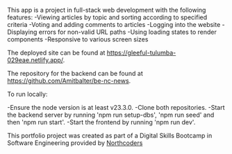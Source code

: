 This app is a project in full-stack web development with the following features:
-Viewing articles by topic and sorting according to specified criteria
-Voting and adding comments to articles
-Logging into the website
-Displaying errors for non-valid URL paths
-Using loading states to render components
-Responsive to various screen sizes

The deployed site can be found at https://gleeful-tulumba-029eae.netlify.app/.

The repository for the backend can be found at https://github.com/Amitbalter/be-nc-news.

To run locally:

-Ensure the node version is at least v23.3.0.
-Clone both repositories.
-Start the backend server by running 'npm run setup-dbs', 'npm run seed' and then 'npm run start'.
-Start the frontend by running 'npm run dev'.

This portfolio project was created as part of a Digital Skills Bootcamp in Software Engineering provided by [Northcoders](https://northcoders.com/)

